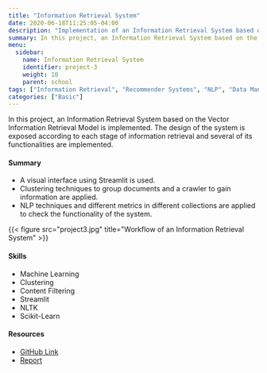 ```yaml
---
title: "Information Retrieval System"
date: 2020-06-18T11:25:05-04:00
description: "Implementation of an Information Retrieval System based on the Vector Information Retrieval Model"
summary: In this project, an Information Retrieval System based on the Vector Information Retrieval Model is implemented. The design of the system is exposed according to each stage of information retrieval and several of its functionalities are implemented.
menu:
  sidebar:
    name: Information Retrieval System
    identifier: project-3
    weight: 10
    parent: school
tags: ["Information Retrieval", "Recommender Systems", "NLP", "Data Manipulation", "Importing & Cleaning Data", "Machine Learning"]
categories: ["Basic"]
---
```


In this project, an Information Retrieval System based on the Vector Information Retrieval Model is implemented. The design of the system is exposed according to each stage of information retrieval and several of its functionalities are implemented.

#### Summary


* A visual interface using Streamlit is used.
* Clustering techniques to group documents and a crawler to gain information are applied.
* NLP techniques and different metrics in different collections are applied to check the functionality of the system.


{{< figure src="project3.jpg" title="Workflow of an Information Retrieval System" >}}

#### **Skills**

- Machine Learning
- Clustering
- Content Filtering
- Streamlit
- NLTK
- Scikit-Learn

#### Resources

- [GitHub Link](https://github.com/lorainemg/information-retrieval-system)
- [Report](https://github.com/lorainemg/information-retrieval-system/blob/main/doc/C511%20Loraine%20Monteagudo%2C%20Tony%20Raul%20Blanco.pdf)